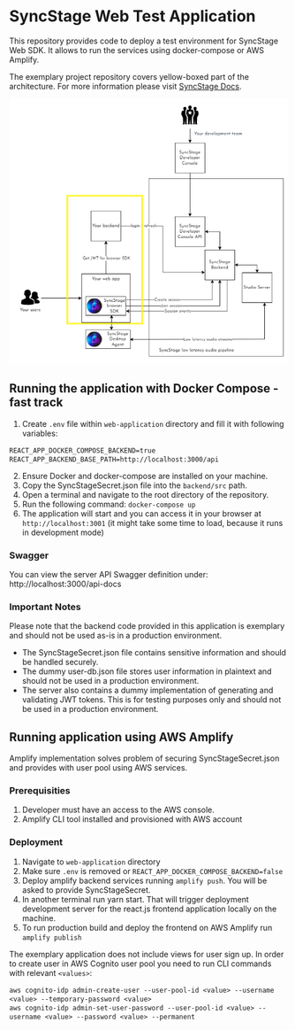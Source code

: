 # SyncStage Web Test Application

This repository provides code to deploy a test environment for SyncStage Web SDK. It allows to run the services using docker-compose or AWS Amplify.

The exemplary project repository covers yellow-boxed part of the architecture. For more information please visit [SyncStage Docs](https://docs.sync-stage.com/web/overview).

![alt Architecture](./assets/arch.png)

## Running the application with Docker Compose - fast track

1. Create `.env` file within `web-application` directory and fill it with following variables:

```
REACT_APP_DOCKER_COMPOSE_BACKEND=true
REACT_APP_BACKEND_BASE_PATH=http://localhost:3000/api
```

2. Ensure Docker and docker-compose are installed on your machine.
3. Copy the SyncStageSecret.json file into the `backend/src` path.
4. Open a terminal and navigate to the root directory of the repository.
5. Run the following command: `docker-compose up`
6. The application will start and you can access it in your browser at `http://localhost:3001` (it might take some time to load, because it runs in development mode)

### Swagger

You can view the server API Swagger definition under: http://localhost:3000/api-docs 

### Important Notes

Please note that the backend code provided in this application is exemplary and should not be used as-is in a production environment.

* The SyncStageSecret.json file contains sensitive information and should be handled securely.
* The dummy user-db.json file stores user information in plaintext and should not be used in a production environment.
* The server also contains a dummy implementation of generating and validating JWT tokens. This is for testing purposes only and should not be used in a production environment.

## Running application using AWS Amplify

Amplify implementation solves problem of securing SyncStageSecret.json and provides with user pool using AWS services. 

### Prerequisities 

1. Developer must have an access to the AWS console.
2. Amplify CLI tool installed and provisioned with AWS account

### Deployment

1. Navigate to `web-application` directory
2. Make sure `.env` is removed or `REACT_APP_DOCKER_COMPOSE_BACKEND=false`
3. Deploy amplify backend services running `amplify push`. You will be asked to provide SyncStageSecret.
4. In another terminal run yarn start. That will trigger deployment development server for the react.js frontend application locally on the machine.
5. To run production build and deploy the frontend on AWS Amplify run `amplify publish`



The exemplary application does not include views for user sign up. In order to create user in AWS Cognito user pool you need to run CLI commands with relevant `<values>`:
```
aws cognito-idp admin-create-user --user-pool-id <value> --username <value> --temporary-password <value>
aws cognito-idp admin-set-user-password --user-pool-id <value> --username <value> --password <value> --permanent
```

